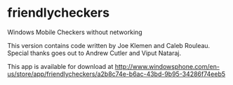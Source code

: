 friendlycheckers
================

Windows Mobile Checkers without networking

This version contains code written by Joe Klemen and Caleb Rouleau. 
Special thanks goes out to Andrew Cutler and Viput Nataraj. 

This app is available for download at 
http://www.windowsphone.com/en-us/store/app/friendlycheckers/a2b8c74e-b6ac-43bd-9b95-34286f74eeb5
